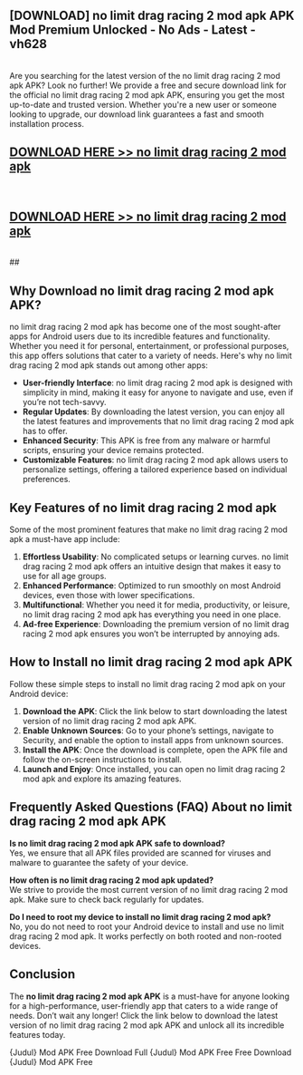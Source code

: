 ## [DOWNLOAD] no limit drag racing 2 mod apk APK Mod  Premium Unlocked - No Ads - Latest - vh628 <br>
<br>
Are you searching for the latest version of the no limit drag racing 2 mod apk APK? Look no further! We provide a free and secure download link for the official no limit drag racing 2 mod apk APK, ensuring you get the most up-to-date and trusted version. Whether you're a new user or someone looking to upgrade, our download link guarantees a fast and smooth installation process.


## [DOWNLOAD HERE >> no limit drag racing 2 mod apk](http://leaked.freeplayer.one?title=no_limit_drag_racing_2_mod_apk&ref=06)
  <br>

## [DOWNLOAD HERE >> no limit drag racing 2 mod apk](http://leaked.freeplayer.one?title=no_limit_drag_racing_2_mod_apk&ref=06)
  <br>
  ##



## Why Download no limit drag racing 2 mod apk APK?

no limit drag racing 2 mod apk has become one of the most sought-after apps for Android users due to its incredible features and functionality. Whether you need it for personal, entertainment, or professional purposes, this app offers solutions that cater to a variety of needs. Here's why no limit drag racing 2 mod apk stands out among other apps:

- **User-friendly Interface**: no limit drag racing 2 mod apk is designed with simplicity in mind, making it easy for anyone to navigate and use, even if you’re not tech-savvy.
- **Regular Updates**: By downloading the latest version, you can enjoy all the latest features and improvements that no limit drag racing 2 mod apk has to offer.
- **Enhanced Security**: This APK is free from any malware or harmful scripts, ensuring your device remains protected.
- **Customizable Features**: no limit drag racing 2 mod apk allows users to personalize settings, offering a tailored experience based on individual preferences.

## Key Features of no limit drag racing 2 mod apk

Some of the most prominent features that make no limit drag racing 2 mod apk a must-have app include:

1. **Effortless Usability**: No complicated setups or learning curves. no limit drag racing 2 mod apk offers an intuitive design that makes it easy to use for all age groups.
2. **Enhanced Performance**: Optimized to run smoothly on most Android devices, even those with lower specifications.
3. **Multifunctional**: Whether you need it for media, productivity, or leisure, no limit drag racing 2 mod apk has everything you need in one place.
4. **Ad-free Experience**: Downloading the premium version of no limit drag racing 2 mod apk ensures you won’t be interrupted by annoying ads.

## How to Install no limit drag racing 2 mod apk APK

Follow these simple steps to install no limit drag racing 2 mod apk on your Android device:

1. **Download the APK**: Click the link below to start downloading the latest version of no limit drag racing 2 mod apk APK.
2. **Enable Unknown Sources**: Go to your phone’s settings, navigate to Security, and enable the option to install apps from unknown sources.
3. **Install the APK**: Once the download is complete, open the APK file and follow the on-screen instructions to install.
4. **Launch and Enjoy**: Once installed, you can open no limit drag racing 2 mod apk and explore its amazing features.

## Frequently Asked Questions (FAQ) About no limit drag racing 2 mod apk APK

**Is no limit drag racing 2 mod apk APK safe to download?**  
Yes, we ensure that all APK files provided are scanned for viruses and malware to guarantee the safety of your device.

**How often is no limit drag racing 2 mod apk updated?**  
We strive to provide the most current version of no limit drag racing 2 mod apk. Make sure to check back regularly for updates.

**Do I need to root my device to install no limit drag racing 2 mod apk?**  
No, you do not need to root your Android device to install and use no limit drag racing 2 mod apk. It works perfectly on both rooted and non-rooted devices.

## Conclusion

The **no limit drag racing 2 mod apk APK** is a must-have for anyone looking for a high-performance, user-friendly app that caters to a wide range of needs. Don’t wait any longer! Click the link below to download the latest version of no limit drag racing 2 mod apk APK and unlock all its incredible features today.

{Judul} Mod APK Free
Download Full {Judul} Mod APK Free
Free Download {Judul} Mod APK Free

